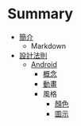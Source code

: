# Summary

* [簡介](README.md)
   * Markdown
* [設計法則](design_pattern/README.md)
   * [Android](design_pattern/android/README.md)
       * [概念](design_pattern/android/concept.md)
       * [動畫](design_pattern/android/animation.md)
       * 風格
           * [顏色](design_pattern/android/style/color.md)
           * [圖示](design_pattern/android/style/icon.md)

